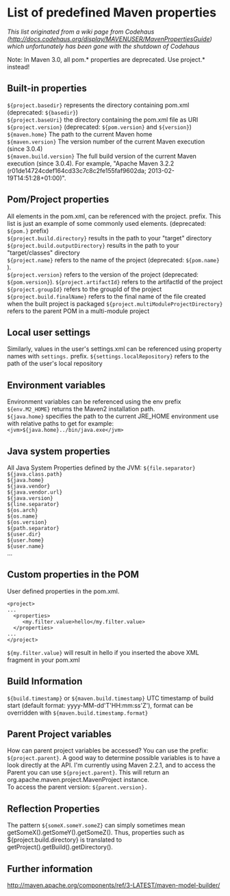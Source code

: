 # List of predefined Maven properties

*This list originated from a wiki page from Codehaus (http://docs.codehaus.org/display/MAVENUSER/MavenPropertiesGuide) which unfortunately has been gone with the shutdown of Codehaus*


Note: In Maven 3.0, all pom.* properties are deprecated. Use project.* instead!

## Built-in properties
`${project.basedir}` represents the directory containing pom.xml (deprecated: `${basedir}`)   
`${project.baseUri}` the directory containing the pom.xml file as URI   
`${project.version}` (deprecated: `${pom.version}` and `${version}`)   
`${maven.home}`	The path to the current Maven home   
`${maven.version}`	The version number of the current Maven execution (since 3.0.4)   
`${maven.build.version}`	The full build version of the current Maven execution (since 3.0.4). For example, "Apache Maven 3.2.2 (r01de14724cdef164cd33c7c8c2fe155faf9602da; 2013-02-19T14:51:28+01:00)".

## Pom/Project properties
All elements in the pom.xml, can be referenced with the project. prefix. This list is just an example of some commonly used elements. (deprecated: `${pom.}` prefix)  
`${project.build.directory}` results in the path to your "target" directory
`${project.build.outputDirectory}` results in the path to your "target/classes" directory  
`${project.name}` refers to the name of the project (deprecated: `${pom.name}` ).  
`${project.version}` refers to the version of the project (deprecated: `${pom.version}`).
`${project.artifactId}` refers to the artifactId of the project 
`${project.groupId}` refers to the groupId of the project  
`${project.build.finalName}` refers to the final name of the file created when the built project is packaged
`${project.multiModuleProjectDirectory}` refers to the parent POM in a multi-module project

## Local user settings
Similarly, values in the user's settings.xml can be referenced using property names with `settings.` prefix.
`${settings.localRepository}` refers to the path of the user's local repository

## Environment variables
Environment variables can be referenced using the env prefix  
`${env.M2_HOME}` returns the Maven2 installation path.  
`${java.home}` specifies the path to the current JRE_HOME environment use with relative paths to get for example:
`<jvm>${java.home}../bin/java.exe</jvm>`

## Java system properties
All Java System Properties defined by the JVM:
`${file.separator}`  
`${java.class.path}`  
`${java.home}`  
`${java.vendor}`  
`${java.vendor.url}`  
`${java.version}`  
`${line.separator}`  
`${os.arch}`  
`${os.name}`  
`${os.version}`  
`${path.separator}`  
`${user.dir}`  
`${user.home}`  
`${user.name}`  
...

## Custom properties in the POM
User defined properties in the pom.xml.
```
<project>
...
  <properties>
     <my.filter.value>hello</my.filter.value>
  </properties>
...
</project>
```

`${my.filter.value}` will result in hello if you inserted the above XML fragment in your pom.xml

## Build Information
`${build.timestamp}` or `${maven.build.timestamp}` UTC timestamp of build start (default format: yyyy-MM-dd'T'HH:mm:ss'Z'), format can be overridden with `${maven.build.timestamp.format}`	

## Parent Project variables
How can parent project variables be accessed?
You can use the prefix: `${project.parent}`.
A good way to determine possible variables is to have a look directly at the API. I'm currently using Maven 2.2.1, and to access the Parent you can use `${project.parent}`. This will return an org.apache.maven.project.MavenProject instance.  
To access the parent version: `${parent.version}.`

## Reflection Properties
The pattern `${someX.someY.someZ}` can simply sometimes mean getSomeX().getSomeY().getSomeZ(). Thus, properties such as ${project.build.directory} is translated to getProject().getBuild().getDirectory().

## Further information
http://maven.apache.org/components/ref/3-LATEST/maven-model-builder/
